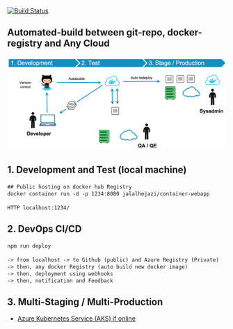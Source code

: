 [![Build Status](https://dev.azure.com/superusers-kursus/K8/_apis/build/status/Jalalhejazi.container-webapp?branchName=master)](https://dev.azure.com/superusers-kursus/K8/_build/latest?definitionId=76&branchName=master)


## Automated-build between git-repo, docker-registry and Any Cloud 

<img   src="https://raw.githubusercontent.com/Jalalhejazi/container-webapp/master/public/ci-cd-workflow.png" alt="ci cd"/></img>


## 1. Development and Test (local machine)

```
## Public hosting on docker hub Registry 
docker container run -d -p 1234:8080 jalalhejazi/container-webapp

HTTP localhost:1234/
```


## 2. DevOps CI/CD 

```
npm run deploy

-> from localhost -> to Github (public) and Azure Registry (Private)
-> then, any docker Registry (auto build new docker image) 
-> then, deployment using webhooks
-> then, notification and Feedback 

```

## 3. Multi-Staging / Multi-Production 

- [Azure Kubernetes Service (AKS) if online](http://52.149.105.75:8080/)
